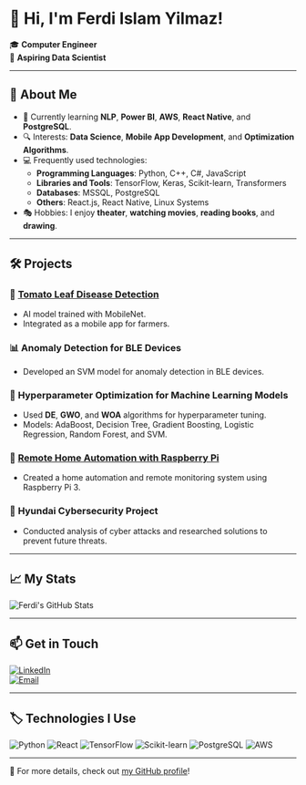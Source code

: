# 👋 Hi, I'm Ferdi Islam Yilmaz!

🎓 **Computer Engineer**  
🌟 **Aspiring Data Scientist**  

---

## 🚀 About Me

- 🌱 Currently learning **NLP**, **Power BI**, **AWS**, **React Native**, and **PostgreSQL**.
- 🔍 Interests: **Data Science**, **Mobile App Development**, and **Optimization Algorithms**.
- 💻 Frequently used technologies: 
  - **Programming Languages**: Python, C++, C#, JavaScript
  - **Libraries and Tools**: TensorFlow, Keras, Scikit-learn, Transformers
  - **Databases**: MSSQL, PostgreSQL
  - **Others**: React.js, React Native, Linux Systems
- 🎭 Hobbies: I enjoy **theater**, **watching movies**, **reading books**, and **drawing**.

---

## 🛠️ Projects

### 🌱 [Tomato Leaf Disease Detection](https://github.com/ferdi123/tomato-disease)
- AI model trained with MobileNet.
- Integrated as a mobile app for farmers.

### 📊 **Anomaly Detection for BLE Devices**
- Developed an SVM model for anomaly detection in BLE devices.

### 🤖 **Hyperparameter Optimization for Machine Learning Models**
- Used **DE**, **GWO**, and **WOA** algorithms for hyperparameter tuning.
- Models: AdaBoost, Decision Tree, Gradient Boosting, Logistic Regression, Random Forest, and SVM.

### 🏡 [Remote Home Automation with Raspberry Pi](https://github.com/ferdi123/home-automation)
- Created a home automation and remote monitoring system using Raspberry Pi 3.

### 🔐 **Hyundai Cybersecurity Project**
- Conducted analysis of cyber attacks and researched solutions to prevent future threats.

---

## 📈 My Stats

![Ferdi's GitHub Stats](https://github-readme-stats.vercel.app/api?username=ferdi123&show_icons=true&theme=radical)

---

## 📫 Get in Touch

[![LinkedIn](https://img.shields.io/badge/LinkedIn-FerdiIslamYilmaz-blue?style=flat&logo=linkedin)](https://linkedin.com/in/ferdi123)  
[![Email](https://img.shields.io/badge/Email-ferdi@example.com-red?style=flat&logo=gmail)](mailto:ferdi@example.com)

---

## 🏷️ Technologies I Use

![Python](https://img.shields.io/badge/Python-3776AB?style=for-the-badge&logo=python&logoColor=white)
![React](https://img.shields.io/badge/React-20232A?style=for-the-badge&logo=react&logoColor=61DAFB)
![TensorFlow](https://img.shields.io/badge/TensorFlow-FF6F00?style=for-the-badge&logo=tensorflow&logoColor=white)
![Scikit-learn](https://img.shields.io/badge/Scikit--learn-F7931E?style=for-the-badge&logo=scikit-learn&logoColor=white)
![PostgreSQL](https://img.shields.io/badge/PostgreSQL-336791?style=for-the-badge&logo=postgresql&logoColor=white)
![AWS](https://img.shields.io/badge/AWS-232F3E?style=for-the-badge&logo=amazon-aws&logoColor=white)

---

👀 For more details, check out [my GitHub profile](https://github.com/ferdi123)!
